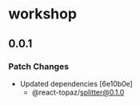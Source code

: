 # workshop

## 0.0.1

### Patch Changes

- Updated dependencies [6e10b0e]
  - @react-topaz/splitter@0.1.0
